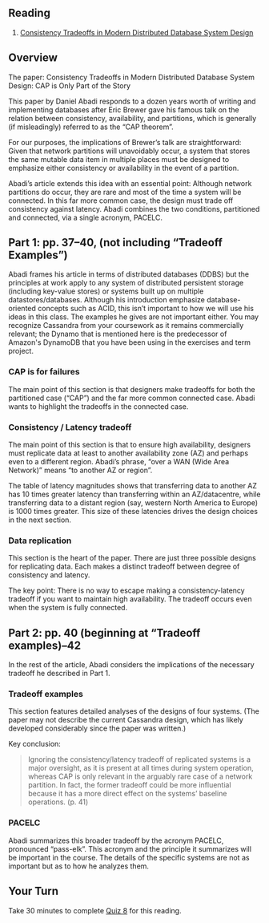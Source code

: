 ## Reading
1. [Consistency Tradeoffs in Modern Distributed Database System Design](http://www.cs.umd.edu/~abadi/papers/abadi-pacelc.pdf)

## Overview
The paper: Consistency Tradeoffs in Modern Distributed Database System Design: CAP is Only Part of the Story

This paper by Daniel Abadi responds to a dozen years worth of writing and implementing databases after Eric Brewer gave his famous talk on the relation between consistency, availability, and partitions, which is generally (if misleadingly) referred to as the “CAP theorem”.

For our purposes, the implications of Brewer’s talk are straightforward: Given that network partitions will unavoidably occur, a system that stores the same mutable data item in multiple places must be designed to emphasize either consistency or availability in the event of a partition.

Abadi’s article extends this idea with an essential point: Although network partitions do occur, they are rare and most of the time a system will be connected. In this far more common case, the design must trade off consistency against latency. Abadi combines the two conditions, partitioned and connected, via a single acronym, PACELC.

## Part 1: pp. 37–40, (not including “Tradeoff Examples”)
Abadi frames his article in terms of distributed databases (DDBS) but the principles at work apply to any system of distributed persistent storage (including key-value stores) or systems built up on multiple datastores/databases. Although his introduction emphasize database-oriented concepts such as ACID, this isn’t important to how we will use his ideas in this class. The examples he gives are not important either. You may recognize Cassandra from your coursework as it remains commercially relevant; the Dynamo that is mentioned here is the predecessor of Amazon's DynamoDB that you have been using in the exercises and term project.

### CAP is for failures
The main point of this section is that designers make tradeoffs for both the partitioned case (“CAP”) and the far more common connected case. Abadi wants to highlight the tradeoffs in the connected case.

### Consistency / Latency tradeoff
The main point of this section is that to ensure high availability, designers must replicate data at least to another availability zone (AZ) and perhaps even to a different region. Abadi’s phrase, “over a WAN (Wide Area Network)” means “to another AZ or region”.

The table of latency magnitudes shows that transferring data to another AZ has 10 times greater latency than transferring within an AZ/datacentre, while transferring data to a distant region (say, western North America to Europe) is 1000 times greater. This size of these latencies drives the design choices in the next section.

### Data replication
This section is the heart of the paper. There are just three possible designs for replicating data. Each makes a distinct tradeoff between degree of consistency and latency.

The key point: There is no way to escape making a consistency-latency tradeoff if you want to maintain high availability. The tradeoff occurs even when the system is fully connected.

## Part 2: pp. 40 (beginning at “Tradeoff examples)–42
In the rest of the article, Abadi considers the implications of the necessary tradeoff he described in Part 1.

### Tradeoff examples
This section features detailed analyses of the designs of four systems. (The paper may not describe the current Cassandra design, which has likely developed considerably since the paper was written.)

Key conclusion:

> Ignoring the consistency/latency tradeoff of replicated systems is a major oversight,
> as it is present at all times during system operation, whereas CAP is only relevant
> in the arguably rare case of a network partition. In fact, the former tradeoff could
> be more influential because it has a more direct effect on the systems’ baseline
> operations. (p. 41)

### PACELC
Abadi summarizes this broader tradeoff by the acronym PACELC, pronounced “pass-elk”. This acronym and the principle it summarizes will be important in the course. The details of the specific systems are not as important but as to how he analyzes them.

## Your Turn

   Take 30 minutes to complete [Quiz 8](https://canvas.sfu.ca/courses/67084/quizzes/) for this reading. 
